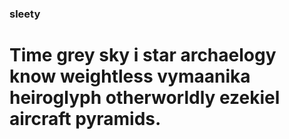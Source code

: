 ### sleety

# Time grey sky i star archaelogy know weightless vymaanika heiroglyph otherworldly ezekiel aircraft pyramids.